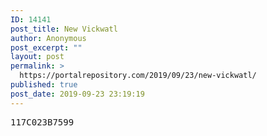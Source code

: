 ```yaml
---
ID: 14141
post_title: New Vickwatl
author: Anonymous
post_excerpt: ""
layout: post
permalink: >
  https://portalrepository.com/2019/09/23/new-vickwatl/
published: true
post_date: 2019-09-23 23:19:19
---
```

<pre>117C023B7599</pre>